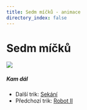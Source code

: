 ```yaml
---
title: Sedm míčků - animace
directory_index: false
---
```


# Sedm míčků

![](/animace/img/7-cascade.gif)

##### Kam dál

- Další trik: [Sekání](chops.html "Další trik Sekání")
- Předchozí trik: [Robot II](robot-machine-factory.html "Předchozí trik Robot II")

